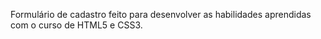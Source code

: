 Formulário de cadastro feito para desenvolver as habilidades aprendidas com o curso de HTML5 e CSS3.